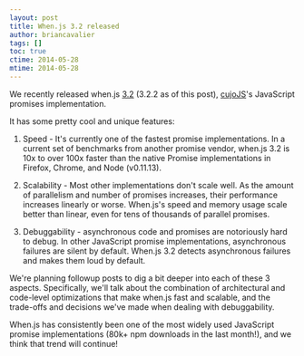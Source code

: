 ```yaml
---
layout: post
title: When.js 3.2 released
author: briancavalier
tags: []
toc: true
ctime: 2014-05-28
mtime: 2014-05-28
---
```


We recently released when.js [3.2][1] (3.2.2 as of this post), [cujoJS][2]'s JavaScript promises implementation.

It has some pretty cool and unique features:

1. Speed - It's currently one of the fastest promise implementations.  In a current set of benchmarks from another promise vendor, when.js 3.2 is 10x to over 100x faster than the native Promise implementations in Firefox, Chrome, and Node (v0.11.13).

2. Scalability - Most other implementations don't scale well.  As the amount of parallelism and number of promises increases, their performance increases linearly or worse.  When.js's speed and memory usage scale better than linear, even for tens of thousands of parallel promises.

3. Debuggability - asynchronous code and promises are notoriously hard to debug.  In other JavaScript promise implementations, asynchronous failures are silent by default.  When.js 3.2 detects asynchronous failures and makes them loud by default.

We're planning followup posts to dig a bit deeper into each of these 3 aspects.  Specifically, we'll talk about the combination of architectural and code-level optimizations that make when.js fast and scalable, and the trade-offs and decisions we've made when dealing with debuggability.

When.js has consistently been one of the most widely used JavaScript promise implementations (80k+ npm downloads in the last month!), and we think that trend will continue!

[1]: https://github.com/cujojs/when
[2]: http://cujojs.com

